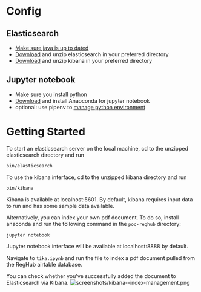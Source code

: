 # Config
## Elasticsearch
- [Make sure java is up to dated](https://www.oracle.com/technetwork/java/javase/downloads/index.html)
- [Download](https://www.elastic.co/downloads/elasticsearch) and unzip elasticsearch in your preferred directory
- [Download](https://www.elastic.co/downloads/kibana) and unzip kibana in your preferred directory
## Jupyter notebook
- Make sure you install python
- [Download](https://www.anaconda.com/distribution/) and install Anaoconda for jupyter notebook
- optional: use pipenv to [manage python environment](https://stackoverflow.com/questions/47295871/is-there-a-way-to-use-pipenv-with-jupyter-notebook
)

# Getting Started
To start an elasticsearch server on the local machine, cd to the unzipped elasticsearch directory and run 
```
bin/elasticsearch
```

To use the kibana interface, cd to the unzipped kibana directory and run 
```
bin/kibana
```

Kibana is available at localhost:5601. By default, kibana requires input data to run and has some sample data available. 

Alternatively, you can index your own pdf document. To do so, install anaconda and run the following command in the `poc-reghub` directory:
```
jupyter notebook
```
Jupyter notebook interface will be available at localhost:8888 by default. 

Navigate to `tika.ipynb` and run the file to index a pdf document pulled from the RegHub airtable database. 

You can check whether you've successfully added the document to Elasticsearch via Kibana.
![screenshots/kibana--index-management.png](kibana-index-management)
